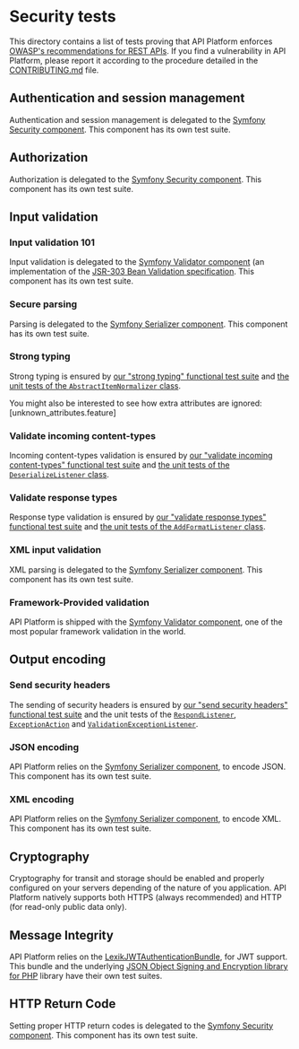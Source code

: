 # Security tests

This directory contains a list of tests proving that API Platform enforces [OWASP's recommendations for REST APIs](https://www.owasp.org/index.php/REST_Security_Cheat_Sheet).
If you find a vulnerability in API Platform, please report it according to the procedure detailed in the [CONTRIBUTING.md](../../CONTRIBUTING.md)
file.

## Authentication and session management

Authentication and session management is delegated to the [Symfony Security component](http://symfony.com/doc/current/components/security.html).
This component has its own test suite.

## Authorization

Authorization is delegated to the [Symfony Security component](http://symfony.com/doc/current/components/security.html).
This component has its own test suite.

## Input validation

### Input validation 101

Input validation is delegated to the [Symfony Validator component](http://symfony.com/doc/current/components/validator.html)
(an implementation of the [JSR-303 Bean Validation specification](https://jcp.org/en/jsr/detail?id=303).
This component has its own test suite.

### Secure parsing

Parsing is delegated to the [Symfony Serializer component](http://symfony.com/doc/current/components/serializer.html).
This component has its own test suite.

### Strong typing

Strong typing is ensured by [our "strong typing" functional test suite](strong_typing.md) and [the unit tests of the `AbstractItemNormalizer`
class](../../tests/Serializer/AbstractItemNormalizerTest.php).

You might also be interested to see how extra attributes are ignored: [unknown_attributes.feature]

### Validate incoming content-types

Incoming content-types validation is ensured by [our "validate incoming content-types" functional test suite](validate_incoming_content-types.md) and [the unit tests of the `DeserializeListener`
class](../../tests/EventListener/DeserializeListenerTest.php).

### Validate response types

Response type validation is ensured by [our "validate response types" functional test suite](validate_response_types.md)
and [the unit tests of the `AddFormatListener` class](../../tests/EventListener/AddFormatListenerTest.php).

### XML input validation

XML parsing is delegated to the [Symfony Serializer component](http://symfony.com/doc/current/components/serializer.html).
This component has its own test suite.

### Framework-Provided validation

API Platform is shipped with the [Symfony Validator component](http://symfony.com/doc/current/components/validator.html),
one of the most popular framework validation in the world.

## Output encoding

### Send security headers

The sending of security headers is ensured by [our "send security headers" functional test suite](send_security_headers.md)
and the unit tests of the [`RespondListener`](../../tests/EventListener/RespondListenerTest.php), [`ExceptionAction`](../../tests/Action/ExceptionActionTest.php)
and [`ValidationExceptionListener`](../../tests/Bridge/Symfony/Validation/EventListener/ValidationExceptionListenerTest.php).

### JSON encoding

API Platform relies on the [Symfony Serializer component](http://symfony.com/doc/current/components/serializer.html), to
encode JSON.
This component has its own test suite.

### XML encoding

API Platform relies on the [Symfony Serializer component](http://symfony.com/doc/current/components/serializer.html), to
encode XML.
This component has its own test suite.

## Cryptography

Cryptography for transit and storage should be enabled and properly configured on your servers depending of the nature of
you application.
API Platform natively supports both HTTPS (always recommended) and HTTP (for read-only public data only).

## Message Integrity

API Platform relies on the [LexikJWTAuthenticationBundle](https://github.com/lexik/LexikJWTAuthenticationBundle),
for JWT support.
This bundle and the underlying [JSON Object Signing and Encryption library for PHP](https://github.com/namshi/jose) library have their own test suites.

## HTTP Return Code

Setting proper HTTP return codes is delegated to the [Symfony Security component](http://symfony.com/doc/current/components/security.html).
This component has its own test suite.
